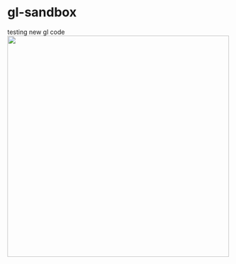 # gl-sandbox
testing new gl code
<img src = "https://media3.giphy.com/media/2f4vMJAmzolDVKKiaX/giphy.gif?cid=790b76112c882ba71ca7d15fc34ede8b272e86eab4252f1f&rid=giphy.gif&ct=g" width=500 height=500>

